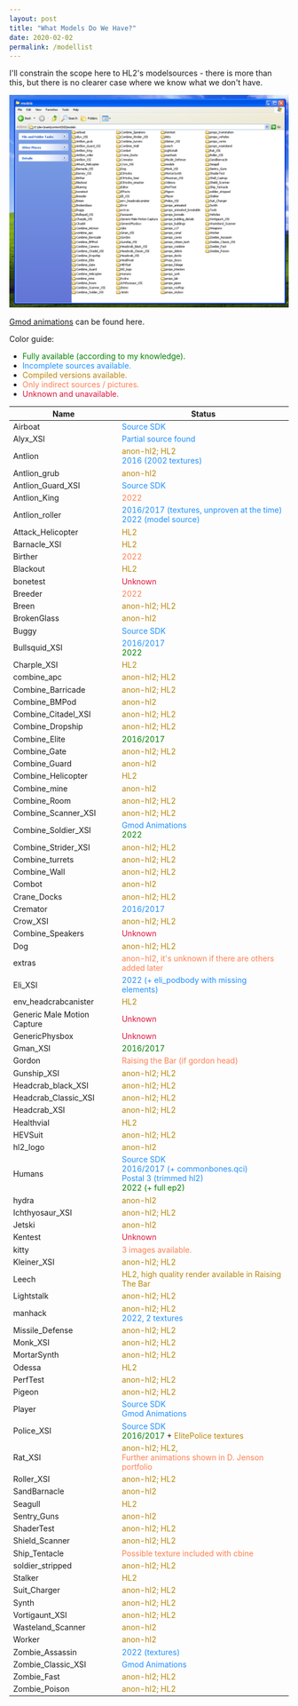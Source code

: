 ```yaml
---
layout: post
title: "What Models Do We Have?"
date: 2020-02-02
permalink: /modellist
---
```

<style>
.gr
{
	color:green !important;
}
.y
{
	color:DodgerBlue;
}
.o
{
	color:Coral;
}
.r
{
	color:Crimson;
}
.t
{
	color:DarkGoldenRod;
}
</style>
I'll constrain the scope here to HL2's modelsources - there is more than this, but there is no clearer case where we know what we don't have. 

![](Assets/models.png)

[Gmod animations](https://github.com/robotboy655/gmod-animations) can be found here.

Color guide: 
* <span class="gr"> Fully available (according to my knowledge). </span>
* <span class="y">Incomplete sources available. </span>
* <span class="t"> Compiled versions available. </span>
* <span class="o"> Only indirect sources / pictures. </span>
* <span class="r"> Unknown and unavailable. </span>

Name | Status
--- | ---
Airboat | <span class="y">Source SDK</span>
Alyx_XSI | <span class="y"> Partial source found</span>
Antlion | <span class="t"> anon-hl2; HL2 </span> <br /> <span class="y"> 2016 (2002 textures) </span>
Antlion_grub | <span class="t"> anon-hl2 </span>
Antlion_Guard_XSI | <span class="y">Source SDK</span> 
Antlion_King | <span class="o">2022</span>
Antlion_roller | <span class="y">2016/2017 (textures, unproven at the time)</span> <br /> <span class="y"> 2022 (model source) </span> 
Attack_Helicopter | <span class="t"> HL2 </span>
Barnacle_XSI | <span class="t"> HL2 </span> 
Birther | <span class="o">2022 </span>
Blackout | <span class="t"> HL2 </span>
bonetest | <span class="r"> Unknown </span>
Breeder | <span class="o">2022 </span>
Breen | <span class="t"> anon-hl2; HL2 </span>
BrokenGlass | <span class="t"> anon-hl2 </span>
Buggy | <span class="y"> Source SDK </span>
Bullsquid_XSI | <span class="y"> 2016/2017 </span> <br /> <span class="gr"> 2022 </span>
Charple_XSI | <span class="t"> HL2 </span>
combine_apc | <span class="t"> anon-hl2; HL2 </span>
Combine_Barricade | <span class="t"> anon-hl2; HL2 </span>
Combine_BMPod |  <span class="t"> anon-hl2 </span>
Combine_Citadel_XSI | <span class="t"> anon-hl2; HL2 </span>
Combine_Dropship | <span class="t"> anon-hl2; HL2 </span>
Combine_Elite | <span class="gr"> 2016/2017 </span>
Combine_Gate | <span class="t"> anon-hl2; HL2 </span>
Combine_Guard | <span class="t"> anon-hl2 </span>
Combine_Helicopter | <span class="t"> HL2</span>
Combine_mine | <span class="t"> anon-hl2 </span>
Combine_Room | <span class="t"> anon-hl2; HL2 </span>
Combine_Scanner_XSI | <span class="t"> anon-hl2; HL2 </span>
Combine_Soldier_XSI | <span class="y"> Gmod Animations </span> <br /> <span class="gr"> 2022 </span>
Combine_Strider_XSI | <span class="t"> anon-hl2; HL2 </span>
Combine_turrets | <span class="t"> anon-hl2; HL2 </span>
Combine_Wall | <span class="t"> anon-hl2; HL2 </span>
Combot | <span class="t"> anon-hl2 </span>
Crane_Docks | <span class="t"> anon-hl2; HL2 </span>
Cremator | <span class="y"> 2016/2017 </span>
Crow_XSI | <span class="t"> anon-hl2; HL2 </span>
Combine_Speakers | <span class="r"> Unknown </span>
Dog | <span class="t"> anon-hl2; HL2 </span>
extras | <span class="o"> anon-hl2, it's unknown if there are others added later</t>
Eli_XSI | <span class="y"> 2022 (+ eli_podbody with missing elements)
env_headcrabcanister | <span class="t"> HL2 </span>
Generic Male Motion Capture | <span class="r"> Unknown </span>
GenericPhysbox | <span class="r"> Unknown </span>
Gman_XSI | <span class="gr"> 2016/2017 </span>
Gordon | <span class="o"> Raising the Bar (if gordon head) </span> 
Gunship_XSI | <span class="t"> anon-hl2; HL2 </span>
Headcrab_black_XSI | <span class="t"> anon-hl2; HL2 </span>
Headcrab_Classic_XSI | <span class="t"> anon-hl2; HL2 </span>
Headcrab_XSI | <span class="t"> anon-hl2; HL2 </span>
Healthvial |  <span class="t"> HL2 </span>
HEVSuit |  <span class="t"> anon-hl2; HL2 </span>
hl2_logo | <span class="t"> anon-hl2 </span>
Humans | <span class="y"> Source SDK </span> <br /> <span class="y">2016/2017 (+ commonbones.qci)</span> <br /> <span class="y"> Postal 3 (trimmed hl2) </span> <br /> <span class="gr"> 2022 (+ full ep2) </span> 
hydra | <span class="t"> anon-hl2 </span>
Ichthyosaur_XSI | <span class="t"> anon-hl2; HL2 </span>
Jetski | <span class="t"> anon-hl2 </span>
Kentest | <span class="r"> Unknown </span>
kitty | <span class="o"> 3 images available. </span>
Kleiner_XSI | <span class="t"> anon-hl2; HL2 </span>
Leech |  <span class="t"> HL2, high quality render available in Raising The Bar</span>
Lightstalk | <span class="t"> anon-hl2; HL2 </span>
manhack | <span class="t"> anon-hl2; HL2 </span> <br /> <span class="y"> 2022, 2 textures </span>
Missile_Defense | <span class="t"> anon-hl2; HL2 </span>
Monk_XSI | <span class="t"> anon-hl2; HL2 </span>
MortarSynth | <span class="t"> anon-hl2; HL2 </span>
Odessa | <span class="t"> HL2 </span>
PerfTest | <span class="t"> anon-hl2; HL2 </span>
Pigeon | <span class="t"> anon-hl2; HL2 </span>
Player | <span class="y"> Source SDK </span> <br /> <span class="y"> Gmod Animations </span>
Police_XSI | <span class="y"> Source SDK </span> <br /> <span class="gr">2016/2017</span> + <span class="t"> ElitePolice textures </span> 
Rat_XSI | <span class="t"> anon-hl2; HL2, </span> <br /> <span class="o"> Further animations shown in D. Jenson portfolio </span> 
Roller_XSI | <span class="t"> anon-hl2; HL2 </span>
SandBarnacle | <span class="t"> anon-hl2 </span>
Seagull | <span class="t"> HL2 </span>
Sentry_Guns | <span class="t"> anon-hl2 </span>
ShaderTest | <span class="t"> anon-hl2; HL2 </span>
Shield_Scanner | <span class="t"> anon-hl2; HL2 </span>
Ship_Tentacle | <span class="o"> Possible texture included with cbine </span>
soldier_stripped |   <span class="t"> anon-hl2; HL2 </span>
Stalker |   <span class="t"> HL2 </span>
Suit_Charger  | <span class="t"> anon-hl2; HL2 </span>
Synth  | <span class="t"> anon-hl2; HL2 </span>
Vortigaunt_XSI | <span class="t"> anon-hl2; HL2 </span>
Wasteland_Scanner | <span class="t"> anon-hl2 </span>
Worker | <span class="t"> anon-hl2 </span>
Zombie_Assassin | <span class="y"> 2022 (textures) </span> 
Zombie_Classic_XSI | <span class="y"> Gmod Animations </span>
Zombie_Fast | <span class="t"> anon-hl2; HL2 </span>
Zombie_Poison | <span class="t"> anon-hl2; HL2 </span>
